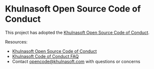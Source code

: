 # Khulnasoft Open Source Code of Conduct

This project has adopted the [Khulnasoft Open Source Code of Conduct](https://opensource.khulnasoft.com/codeofconduct/).

Resources:

- [Khulnasoft Open Source Code of Conduct](https://opensource.khulnasoft.com/codeofconduct/)
- [Khulnasoft Code of Conduct FAQ](https://opensource.khulnasoft.com/codeofconduct/faq/)
- Contact [opencode@khulnasoft.com](mailto:opencode@khulnasoft.com) with questions or concerns
